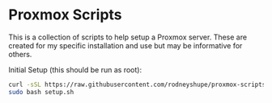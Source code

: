 # Proxmox Scripts

This is a collection of scripts to help setup a Proxmox server.  These
are created for my specific installation and use but may be informative
for others.

Initial Setup (this should be run as root):

```bash
curl -sSL https://raw.githubusercontent.com/rodneyshupe/proxmox-scripts/main/setup.sh --output setup.sh
sudo bash setup.sh
```
